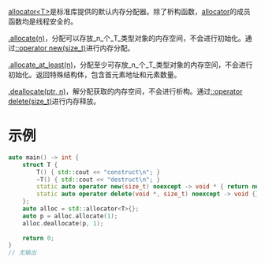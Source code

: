 [allocator<T\>]()是标准库提供的默认内存分配器。除了析构函数，[allocator]()的成员函数均是线程安全的。

[.allocate(n)]()，分配可以存放_n_个_T_类型对象的内存空间，不会进行初始化。通过[::operator new(size_t)]()进行内存分配。

[.allocate_at_least(n)]()，分配至少可存放_n_个_T_类型对象的内存空间，不会进行初始化。返回特殊结构体，包含首元素地址和元素数量。

[.deallocate(ptr, n)]()，解分配获取的内存空间，不会进行析构。通过[::operator delete(size_t)]()进行内存释放。

# 示例

```cpp
auto main() -> int {
    struct T {
        T() { std::cout << "construct\n"; }
        ~T() { std::cout << "destruct\n"; }
        static auto operator new(size_t) noexcept -> void * { return nullptr; }
        static auto operator delete(void *, size_t) noexcept -> void {}
    };
    auto alloc = std::allocator<T>{};
    auto p = alloc.allocate(1);
    alloc.deallocate(p, 1);
   
    return 0;
}
// 无输出
```



